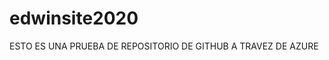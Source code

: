 # edwinsite2020

<!DOCTYPE html>

<html>
<head>
<meta charset="UTF-8">
<title>Next_U</title>
</head>
<body>
  ESTO ES UNA PRUEBA DE REPOSITORIO DE GITHUB A TRAVEZ DE AZURE
</BODY>
</HTML>


